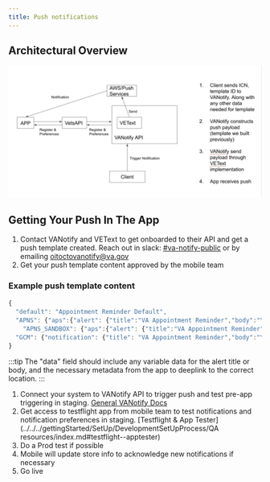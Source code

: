 ```yaml
---
title: Push notifications
---
```


## Architectural Overview

![FLow diagram for how push notification get to the app from the Vetext service](../../../static/img/backend/MobilePush.jpg)

## Getting Your Push In The App

1. Contact VANotify and VEText to get onboarded to their API and get a push template created. Reach out in slack: [#va-notify-public](https://dsva.slack.com/archives/C01CSM3EZGT) or by emailing [oitoctovanotify@va.gov](mailto:oitoctovanotify@va.gov)
2. Get your push template content approved by the mobile team

### Example push template content

```js
{
  "default": "Appointment Reminder Default",
  "APNS": {"aps":{"alert": {"title":"VA Appointment Reminder","body":"You have an upcoming VA appointment."}},  "appt":"%APPOINTMENT%"},
    "APNS_SANDBOX": {"aps":{"alert": {"title":"VA Appointment Reminder","body":"You have an upcoming VA appointment."}},"appt":"%APPOINTMENT%"},
  "GCM": {"notification": {"title": "VA Appointment Reminder","body":"You have an upcoming VA appointment."},"data": {"appt": "%APPOINTMENT%"}}
}
```

:::tip
The "data" field should include any variable data for the alert title or body, and the necessary metadata from the app to deeplink to the correct location.
:::

1. Connect your system to VANotify API to trigger push and test pre-app triggering in staging. [General VANotify Docs](https://github.com/department-of-veterans-affairs/va.gov-team/blob/master/products/va-notify/README.md)
2. Get access to testflight app from mobile team to test notifications and notification preferences in staging. [Testflight & App Tester](../../../gettingStarted/SetUp/DevelopmentSetUpProcess/QA resources/index.md#testflight--apptester)
3. Do a Prod test if possible
4. Mobile will update store info to acknowledge new notifications if necessary
5. Go live
